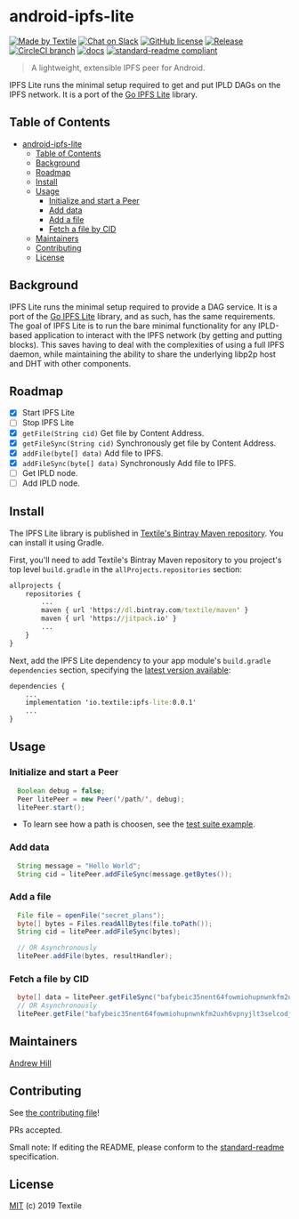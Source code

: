# android-ipfs-lite

[![Made by Textile](https://img.shields.io/badge/made%20by-Textile-informational.svg?style=flat-square)](https://textile.io)
[![Chat on Slack](https://img.shields.io/badge/slack-slack.textile.io-informational.svg?style=flat-square)](https://slack.textile.io)
[![GitHub license](https://img.shields.io/github/license/textileio/android-ipfs-lite.svg?style=flat-square)](./LICENSE)
[![Release](https://img.shields.io/github/release/textileio/android-ipfs-lite.svg?style=flat-square)](https://github.com/textileio/android-ipfs-lite/releases/latest)
[![CircleCI branch](https://img.shields.io/circleci/project/github/textileio/android-ipfs-lite/master.svg?style=flat-square)](https://circleci.com/gh/textileio/android-ipfs-lite)
[![docs](https://img.shields.io/badge/docs-master-success.svg?style=popout-square)](https://textileio.github.io/android-ipfs-lite/)
[![standard-readme compliant](https://img.shields.io/badge/standard--readme-OK-green.svg?style=flat-square)](https://github.com/RichardLitt/standard-readme)

> A lightweight, extensible IPFS peer for Android.

IPFS Lite runs the minimal setup required to get and put IPLD DAGs on the IPFS network. It is a port of the [Go IPFS Lite](https://github.com/hsanjuan/ipfs-lite) library.

## Table of Contents

- [android-ipfs-lite](#android-ipfs-lite)
  - [Table of Contents](#table-of-contents)
  - [Background](#background)
  - [Roadmap](#roadmap)
  - [Install](#install)
  - [Usage](#usage)
    - [Initialize and start a Peer](#initialize-and-start-a-peer)
    - [Add data](#add-data)
    - [Add a file](#add-a-file)
    - [Fetch a file by CID](#fetch-a-file-by-cid)
  - [Maintainers](#maintainers)
  - [Contributing](#contributing)
  - [License](#license)

## Background

IPFS Lite runs the minimal setup required to provide a DAG service. It is a port of the [Go IPFS Lite](https://github.com/hsanjuan/ipfs-lite) library, and as such, has the same requirements. The goal of IPFS Lite is to run the bare minimal functionality for any IPLD-based application to interact with the IPFS network (by getting and putting blocks). This saves having to deal with the complexities of using a full IPFS daemon, while maintaining the ability to share the underlying libp2p host and DHT with other components.

## Roadmap

- [x] Start IPFS Lite
- [ ] Stop IPFS Lite
- [x] `getFile(String cid)` Get file by Content Address.
- [x] `getFileSync(String cid)` Synchronously get file by Content Address.
- [x] `addFile(byte[] data)` Add file to IPFS.
- [x] `addFileSync(byte[] data)` Synchronously Add file to IPFS.
- [ ] Get IPLD node.
- [ ] Add IPLD node.

## Install

The IPFS Lite library is published in [Textile's Bintray Maven repository](https://dl.bintray.com/textile/maven).
You can install it using Gradle.

First, you'll need to add Textile's Bintray Maven repository to you project's top level `build.gradle` in the `allProjects.repositories` section:

```cmd
allprojects {
    repositories {
        ...
        maven { url 'https://dl.bintray.com/textile/maven' }
        maven { url 'https://jitpack.io' }
        ...
    }
}
```

Next, add the IPFS Lite dependency to your app module's `build.gradle` `dependencies` section, specifying the [latest version available](https://bintray.com/textile/maven/ipfs-lite/_latestVersion):

```cmd
dependencies {
    ...
    implementation 'io.textile:ipfs-lite:0.0.1'
    ...
}
```

## Usage

### Initialize and start a Peer

```java
  Boolean debug = false;
  Peer litePeer = new Peer('/path/', debug);
  litePeer.start();
```

* To learn see how a path is choosen, see the [test suite example](https://github.com/textileio/android-ipfs-lite/blob/master/ipfslite/src/androidTest/java/io/textile/ipfslite/PeerTest.java#L38).

### Add data

```java
  String message = "Hello World";
  String cid = litePeer.addFileSync(message.getBytes());
```

### Add a file

```java
  File file = openFile("secret_plans");
  byte[] bytes = Files.readAllBytes(file.toPath());
  String cid = litePeer.addFileSync(bytes);

  // OR Asynchronously
  litePeer.addFile(bytes, resultHandler);
```

### Fetch a file by CID

```java
  byte[] data = litePeer.getFileSync("bafybeic35nent64fowmiohupnwnkfm2uxh6vpnyjlt3selcodjipfrokgi");
  // OR Asynchronously
  litePeer.getFile("bafybeic35nent64fowmiohupnwnkfm2uxh6vpnyjlt3selcodjipfrokgi", resultHandler);
```

## Maintainers

[Andrew Hill](https://github.com/andrewxhill)

## Contributing

See [the contributing file](CONTRIBUTING.md)!

PRs accepted.

Small note: If editing the README, please conform to the [standard-readme](https://github.com/RichardLitt/standard-readme) specification.

## License

[MIT](LICENSE) (c) 2019 Textile
